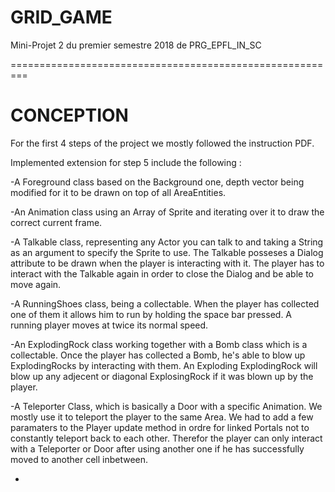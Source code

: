 # GRID_GAME
Mini-Projet 2 du premier semestre 2018 de PRG_EPFL_IN_SC

=========================================================

# CONCEPTION

For the first 4 steps of the project we mostly followed the instruction PDF.

Implemented extension for step 5 include the following :

-A Foreground class based on the Background one, depth vector being modified for it to be drawn on top of all AreaEntities.

-An Animation class using an Array of Sprite and iterating over it to draw the correct current frame.

-A Talkable class, representing any Actor you can talk to and taking a String as an argument to specify the Sprite to use. 
The Talkable posseses a Dialog attribute to be drawn when the player is interacting with it.
The player has to interact with the Talkable again in order to close the Dialog and be able to move again.

-A RunningShoes class, being a collectable. When the player has collected one of them it allows him to run by holding the space bar pressed.
A running player moves at twice its normal speed.

-An ExplodingRock class working together with a Bomb class which is a collectable. 
Once the player has collected a Bomb, he's able to blow up ExplodingRocks by interacting with them. 
An Exploding ExplodingRock will blow up any adjecent or diagonal ExplosingRock if it was blown up by the player.

-A Teleporter Class, which is basically a Door with a specific Animation. We mostly use it to teleport the player to the same Area. 
We had to add a few paramaters to the Player update method in ordre for linked Portals not to constantly teleport back to each other. 
Therefor the player can only interact with a Teleporter or Door after using another one if he has successfully moved to another cell inbetween.

-

